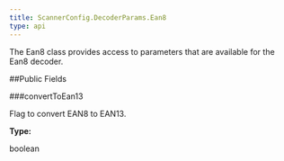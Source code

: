 ```yaml
---
title: ScannerConfig.DecoderParams.Ean8
type: api
---
```



The Ean8 class provides access to parameters that are available for
 the Ean8 decoder.

##Public Fields

###convertToEan13

Flag to convert EAN8 to EAN13.

**Type:**

boolean

